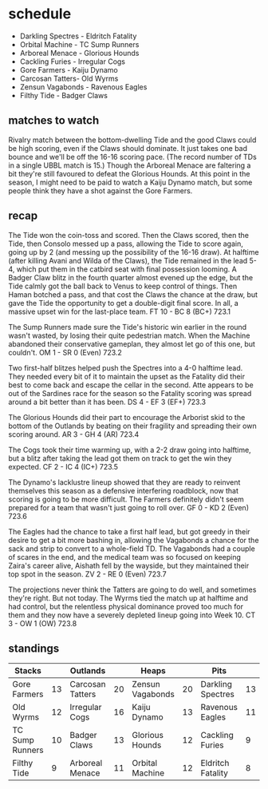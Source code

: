 # schedule

* Darkling Spectres - Eldritch Fatality
* Orbital Machine - TC Sump Runners
* Arboreal Menace - Glorious Hounds
* Cackling Furies - Irregular Cogs  
* Gore Farmers - Kaiju Dynamo
* Carcosan Tatters- Old Wyrms
* Zensun Vagabonds - Ravenous Eagles
* Filthy Tide - Badger Claws

## matches to watch

Rivalry match between the bottom-dwelling Tide and the good Claws could be high scoring, even if the Claws should dominate. It just takes one bad bounce and we'll be off the 16-16 scoring pace. (The record number of TDs in a single UBBL match is 15.) Though the Arboreal Menace are faltering a bit they're still favoured to defeat the Glorious Hounds. At this point in the season, I might need to be paid to watch a Kaiju Dynamo match, but some people think they have a shot against the Gore Farmers.

## recap

The Tide won the coin-toss and scored. Then the Claws scored, then the Tide, then Consolo messed up a pass, allowing the Tide to score again, going up by 2 (and messing up the possibility of the 16-16 draw). At halftime (after killing Avani and Wilda of the Claws), the Tide remained in the lead 5-4, which put them in the catbird seat with final possession looming. A Badger Claw blitz in the fourth quarter almost evened up the edge, but the Tide calmly got the ball back to Venus to keep control of things. Then Haman botched a pass, and that cost the Claws the chance at the draw, but gave the Tide the opportunity to get a double-digit final score. In all, a massive upset win for the last-place team. FT 10 - BC 8 (BC+) 723.1 

The Sump Runners made sure the Tide's historic win earlier in the round wasn't wasted, by losing their quite pedestrian match. When the Machine abandoned their conservative gameplan, they almost let go of this one, but couldn't. OM 1 - SR 0 (Even) 723.2

Two first-half blitzes helped push the Spectres into a 4-0 halftime lead. They needed every bit of it to maintain the upset as the Fatality did their best to come back and escape the cellar in the second. Atte appears to be out of the Sardines race for the season so the Fatality scoring was spread around a bit better than it has been. DS 4 - EF 3 (EF+) 723.3

The Glorious Hounds did their part to encourage the Arborist skid to the bottom of the Outlands by beating on their fragility and spreading their own scoring around. AR 3 - GH 4 (AR) 723.4

The Cogs took their time warming up, with a 2-2 draw going into halftime, but a blitz after taking the lead got them on track to get the win they expected. CF 2 - IC 4 (IC+) 723.5

The Dynamo's lacklustre lineup showed that they are ready to reinvent themselves this season as a defensive interfering roadblock, now that scoring is going to be more difficult. The Farmers definitely didn't seem prepared for a team that wasn't just going to roll over. GF 0 - KD 2 (Even) 723.6

The Eagles had the chance to take a first half lead, but got greedy in their desire to get a bit more bashing in, allowing the Vagabonds a chance for the sack and strip to convert to a whole-field TD. The Vagabonds had a couple of scares in the end, and the medical team was so focused on keeping Zaira's career alive, Aishath fell by the wayside, but they maintained their top spot in the season. ZV 2 - RE 0 (Even) 723.7

The projections never think the Tatters are going to do well, and sometimes they're right. But not today. The Wyrms tied the match up at halftime and had control, but the relentless physical dominance proved too much for them and they now have a severely depleted lineup going into Week 10. CT 3 - OW 1 (OW) 723.8

## standings

| Stacks |  | Outlands |  | Heaps |  | Pits |  |
|-------|-----|--|--|------|------|--|--|
| Gore Farmers | 13 | Carcosan Tatters | 20 | Zensun Vagabonds | 20 | Darkling Spectres | 13 |
| Old Wyrms | 12 | Irregular Cogs | 16 | Kaiju Dynamo | 13 | Ravenous Eagles | 11 |
| TC Sump Runners | 10 | Badger Claws | 13 | Glorious Hounds | 12 | Cackling Furies | 9 |
| Filthy Tide | 9 |  Arboreal Menace | 11 | Orbital Machine | 12 | Eldritch Fatality | 8 |

